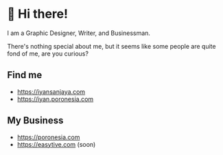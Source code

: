# 👋 Hi there!
I am a Graphic Designer, Writer, and Businessman.

There's nothing special about me, but it seems like some people are quite fond of me, are you curious?

## Find me
- https://iyansanjaya.com
- https://iyan.poronesia.com

## My Business
- https://poronesia.com
- https://easytive.com (soon)
